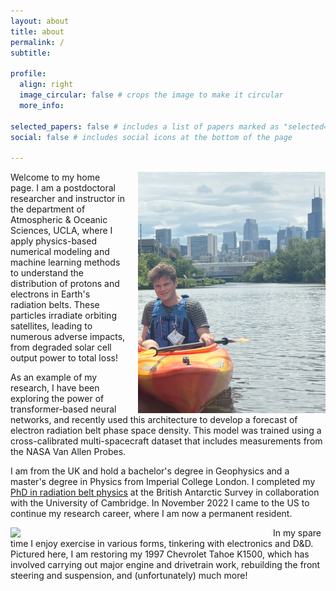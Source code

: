 ```yaml
---
layout: about
title: about
permalink: /
subtitle: 

profile:
  align: right
  image_circular: false # crops the image to make it circular
  more_info: 

selected_papers: false # includes a list of papers marked as "selected={true}"
social: false # includes social icons at the bottom of the page

---
```

<img src="assets/img/kayak.png" width="300" align="right" style="padding-left: 20px; display: block; border: none;">

Welcome to my home page. I am a postdoctoral researcher and instructor in the department of Atmospheric & Oceanic Sciences, UCLA, where I apply physics-based numerical modeling and machine learning methods to understand the distribution of protons and electrons in Earth's radiation belts. These particles irradiate orbiting satellites, leading to numerous adverse impacts, from degraded solar cell output power to total loss!

As an example of my research, I have been exploring the power of transformer-based neural networks, and recently used this architecture to develop a forecast of electron radiation belt phase space density. This model was trained using a cross-calibrated multi-spacecraft dataset that includes measurements from the NASA Van Allen Probes.

I am from the UK and hold a bachelor's degree in Geophysics and a master's degree in Physics from Imperial College London. I completed my [PhD in radiation belt physics](https://nora.nerc.ac.uk/id/eprint/532209/) at the British Antarctic Survey in collaboration with the University of Cambridge. In November 2022 I came to the US to continue my research career, where I am now a permanent resident.

<img src="assets/img/chev_bw.png" width="400" align="left" style="padding-right: 20px; display: block; border: none;">

In my spare time I enjoy exercise in various forms, tinkering with electronics and D&D. Pictured here, I am restoring my 1997 Chevrolet Tahoe K1500, which has involved carrying out major engine and drivetrain work, rebuilding the front steering and suspension, and (unfortunately) much more! 


